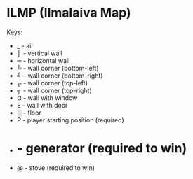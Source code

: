 # ILMP (Ilmalaiva Map)
Keys:
- _ - air
- ║ - vertical wall
- ═ - horizontal wall
- ╚ - wall corner (bottom-left)
- ╝ - wall corner (bottom-right)
- ╔ - wall corner (top-left)
- ╗ - wall corner (top-right)
- ¤ - wall with window
- E - wall with door
- ░ - floor
- P - player starting position (required)
- # - generator (required to win)
- @ - stove (required to win)

